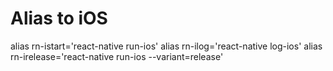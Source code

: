 # Alias to iOS

alias rn-istart='react-native run-ios'
alias rn-ilog='react-native log-ios'
alias rn-irelease='react-native run-ios --variant=release'
